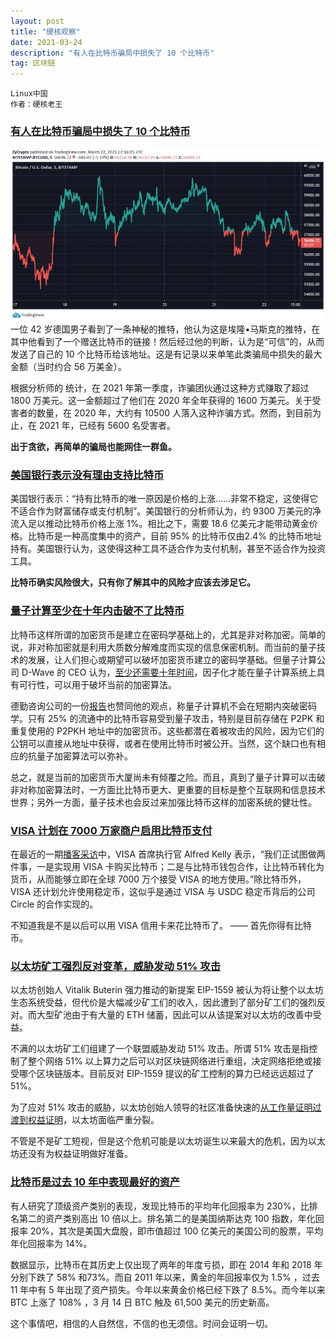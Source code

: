 ```yaml
---
layout: post
title: "硬核观察"
date: 2021-03-24 
description: "有人在比特币骗局中损失了 10 个比特币"
tag: 区块链
---   
```

```
Linux中国
作者：硬核老王
```

### [有人在比特币骗局中损失了 10 个比特币](https://zhuanlan.zhihu.com/p/359086048)
![](/images/posts/bc/0324.09.jpg)
一位 42 岁德国男子看到了一条神秘的推特，他认为这是埃隆•马斯克的推特，在其中他看到了一个赠送比特币的链接！然后经过他的判断，认为是“可信”的，从而发送了自己的 10 个比特币给该地址。这是有记录以来单笔此类骗局中损失的最大金额（当时约合 56 万美金）。

根据分析师的 统计，在 2021 年第一季度，诈骗团伙通过这种方式赚取了超过 1800 万美元。这一金额超过了他们在 2020 年全年获得的 1600 万美元。关于受害者的数量，在 2020 年，大约有 10500 人落入这种诈骗方式。然而，到目前为止，在 2021 年，已经有 5600 名受害者。

**出于贪欲，再简单的骗局也能网住一群鱼。**


### [美国银行表示没有理由支持比特币](https://zhuanlan.zhihu.com/p/358544934)

美国银行表示：“持有比特币的唯一原因是价格的上涨……非常不稳定，这使得它不适合作为财富储存或支付机制”。美国银行的分析师认为，约 9300 万美元的净流入足以推动比特币价格上涨 1%。相比之下，需要 18.6 亿美元才能带动黄金价格。比特币是一种高度集中的资产，目前 95% 的比特币仅由2.4% 的比特币地址持有。美国银行认为，这使得这种工具不适合作为支付机制，甚至不适合作为投资工具。

**比特币确实风险很大，只有你了解其中的风险才应该去涉足它。**

### [量子计算至少在十年内击破不了比特币](https://zhuanlan.zhihu.com/p/358138418)

比特币这样所谓的加密货币是建立在密码学基础上的，尤其是非对称加密。简单的说，非对称加密就是利用大质数分解难度而实现的信息保密机制。而当前的量子技术的发展，让人们担心或期望可以破坏加密货币建立的密码学基础。但量子计算公司 D-Wave 的 CEO 认为，[至少还需要十年时间](https://link.zhihu.com/?target=https%3A//www.zdnet.com/article/quantum-computing-breaking-into-real-world-biz-but-not-yet-into-cryptography/)，因子化才能在量子计算系统上具有可行性，可以用于破坏当前的加密算法。

德勤咨询公司的一份[报告](https://link.zhihu.com/?target=https%3A//www2.deloitte.com/nl/nl/pages/innovatie/artikelen/quantum-computers-and-their-impact-on-cyber-security.html)也赞同他的观点，称量子计算机不会在短期内突破密码学。只有 25% 的流通中的比特币容易受到量子攻击，特别是目前存储在 P2PK 和重复使用的 P2PKH 地址中的加密货币。这些都潜在着被攻击的风险，因为它们的公钥可以直接从地址中获得，或者在使用比特币时被公开。当然，这个缺口也有相应的抗量子加密算法可以弥补。

总之，就是当前的加密货币大厦尚未有倾覆之险。而且，真到了量子计算可以击破非对称加密算法时，一方面比比特币更大、更重要的目标是整个互联网和信息技术世界；另外一方面，量子技术也会反过来加强比特币这样的加密系统的健壮性。

### [VISA 计划在 7000 万家商户启用比特币支付](https://zhuanlan.zhihu.com/p/358138418)
在最近的一期[播客采访](https://link.zhihu.com/?target=https%3A//podcasts.apple.com/us/podcast/will-bitcoin-disrupt-visas-business/id1501891506%3Fi%3D1000513214346)中，VISA 首席执行官 Alfred Kelly 表示，“我们正试图做两件事，一是实现用 VISA 卡购买比特币；二是与比特币钱包合作，让比特币转化为货币，从而能够立即在全球 7000 万个接受 VISA 的地方使用。”除比特币外，VISA 还计划允许使用稳定币，这似乎是通过 VISA 与 USDC 稳定币背后的公司 Circle 的合作实现的。

不知道我是不是以后可以用 VISA 信用卡来花比特币了。 —— 首先你得有比特币。

### [以太坊矿工强烈反对变革，威胁发动 51% 攻击](https://zhuanlan.zhihu.com/p/357406864)
以太坊创始人 Vitalik Buterin 强力推动的新提案 EIP-1559 被认为将让整个以太坊生态系统受益，但代价是大幅减少矿工们的收入，因此遭到了部分矿工们的强烈反对。而大型矿池由于有大量的 ETH 储蓄，因此可以从该提案对以太坊的改善中受益。

不满的以太坊矿工们组建了一个联盟威胁发动 51% 攻击。所谓 51% 攻击是指控制了整个网络 51% 以上算力之后可以对区块链网络进行重组，决定网络拒绝或接受哪个区块链版本。目前反对 EIP-1559 提议的矿工控制的算力已经远远超过了 51%。

为了应对 51% 攻击的威胁，以太坊创始人领导的社区准备快速的[从工作量证明过渡到权益证明](https://link.zhihu.com/?target=https%3A//our.status.im/vitalik-escalates-eth-2-0-merge-as-miners-plan-a-51-attack/)，以太坊面临严重分裂。

不管是不是矿工短视，但是这个危机可能是以太坊诞生以来最大的危机，因为以太坊还没有为权益证明做好准备。

### [比特币是过去 10 年中表现最好的资产](https://zhuanlan.zhihu.com/p/357406864)
有人研究了顶级资产类别的表现，发现比特币的平均年化回报率为 230%，比排名第二的资产类别高出 10 倍以上。排名第二的是美国纳斯达克 100 指数，年化回报率 20%，其次是美国大盘股，即市值超过 100 亿美元的美国公司的股票，平均年化回报率为 14%。

数据显示，比特币在其历史上仅出现了两年的年度亏损，即在 2014 年和 2018 年分别下跌了 58% 和73%。而自 2011 年以来，黄金的年回报率仅为 1.5% ，过去 11 年中有 5 年出现了资产损失。今年以来黄金价格已经下跌了 8.5%。而今年以来 BTC 上涨了 108% ，3 月 14 日 BTC 触及 61,500 美元的历史新高。

这个事情吧，相信的人自然信，不信的也无须信。时间会证明一切。
